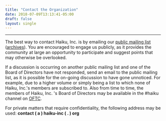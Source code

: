 ```yaml
---
title: "Contact the Organization"
date: 2018-07-09T13:13:41-05:00
draft: false
layout: single
---
```


----

The best way to contact Haiku, Inc. is by emailing our [public mailing list](https://www.freelists.org/list/haiku-inc) ([archives](https://www.freelists.org/archive/haiku-inc)). You are encouraged to engage us publicly, as it provides the community at large an opportunity to participate and suggest points that may otherwise be overlooked.

If a discussion is occurring on another public mailing list and one of the Board of Directors have not responded, send an email to the public mailing list, as it is possible for the on-going discussion to have gone unnoticed. For example, due to a higher volume or simply being a list to which none of Haiku, Inc.'s members are subscribed to. Also from time to time, the members of Haiku, Inc. 's Board of Directors may be available in the #haiku channel on [OFTC](https://oftc.net/). 

For private matters that require confidentiality, the following address may be used: **contact ( a ) haiku-inc ( . ) org**

